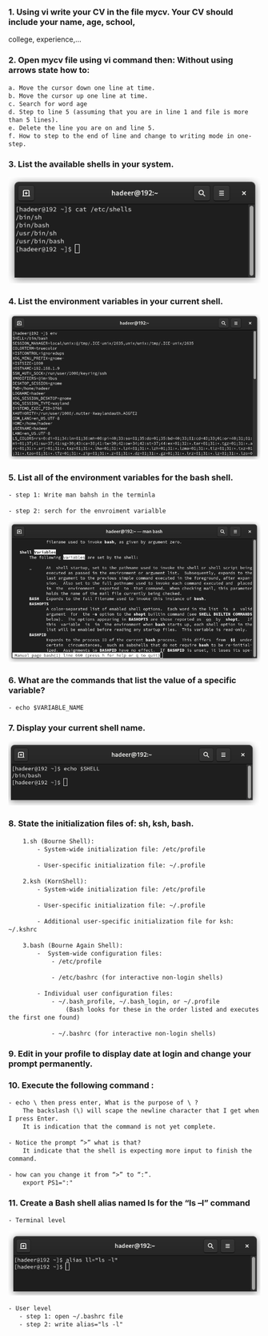 ### 1. Using vi write your CV in the file mycv. Your CV should include your name, age, school,
college, experience,...


### 2. Open mycv file using vi command then: Without using arrows state how to:
	a. Move the cursor down one line at time.
	b. Move the cursor up one line at time.
	c. Search for word age
	d. Step to line 5 (assuming that you are in line 1 and file is more than 5 lines).
	e. Delete the line you are on and line 5.
	f. How to step to the end of line and change to writing mode in one-step.

### 3. List the available shells in your system.
   
![q3](q3)

### 4. List the environment variables in your current shell.
   
![q4](q4)

### 5. List all of the environment variables for the bash shell.
	
 	- step 1: Write man bahsh in the terminla
	
 	- step 2: serch for the envroiment varialble
	
  ![q5](q5_3)
	
### 6. What are the commands that list the value of a specific variable?
	- echo $VARIABLE_NAME

### 7. Display your current shell name.
![q7](q7)

### 8. State the initialization files of: sh, ksh, bash.
		1.sh (Bourne Shell):	
		    - System-wide initialization file: /etc/profile
      
		    - User-specific initialization file: ~/.profile
		
		2.ksh (KornShell):
		    - System-wide initialization file: /etc/profile
      
		    - User-specific initialization file: ~/.profile
      
		    - Additional user-specific initialization file for ksh: ~/.kshrc
		
		3.bash (Bourne Again Shell):
			-  System-wide configuration files:
				- /etc/profile
    
				- /etc/bashrc (for interactive non-login shells)
    
			- Individual user configuration files:
				- ~/.bash_profile, ~/.bash_login, or ~/.profile 
    				(Bash looks for these in the order listed and executes the first one found)
	
				- ~/.bashrc (for interactive non-login shells)

### 9. Edit in your profile to display date at login and change your prompt permanently.

### 10. Execute the following command :
	- echo \ then press enter, What is the purpose of \ ?
 		The backslash (\) will scape the newline character that I get when I press Enter.
   		It is indication that the command is not yet complete.
 
	- Notice the prompt ”>” what is that? 
 		It indicate that the shell is expecting more input to finish the command.
 
 	- how can you change it from “>” to “:”.
  		export PS1=":"

### 11. Create a Bash shell alias named ls for the “ls –l” command
	- Terminal level
 
  ![q11](q11_terminal)
 
	- User level
	   - step 1: open ~/.bashrc file
	   - step 2: write alias="ls -l"
	

